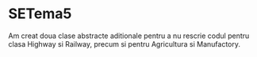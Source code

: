 SETema5
=======
Am creat doua clase abstracte aditionale pentru a nu rescrie codul pentru clasa Highway si Railway, precum si pentru Agricultura si Manufactory.
